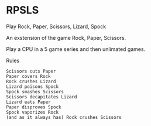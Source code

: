 # RPSLS
Play Rock, Paper, Scissors, Lizard, Spock

An exstension of the game Rock, Paper, Scissors.

Play a CPU in a 5 game series and then unlimated games.


Rules

    Scissors cuts Paper
    Paper covers Rock
    Rock crushes Lizard
    Lizard poisons Spock
    Spock smashes Scissors
    Scissors decapitates Lizard
    Lizard eats Paper
    Paper disproves Spock
    Spock vaporizes Rock
    (and as it always has) Rock crushes Scissors
